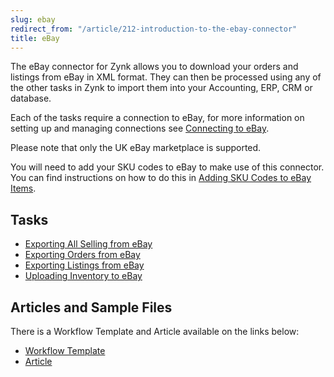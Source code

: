 ```yaml
---
slug: ebay
redirect_from: "/article/212-introduction-to-the-ebay-connector"
title: eBay
---
```

The eBay connector for Zynk allows you to download your orders and listings from eBay in XML format. They can then be processed using any of the other tasks in Zynk to import them into your Accounting, ERP, CRM or database.

Each of the tasks require a connection to eBay, for more information on setting up and managing connections see [Connecting to eBay](connecting-to-ebay).

Please note that only the UK eBay marketplace is supported.

You will need to add your SKU codes to eBay to make use of this connector. You can find instructions on how to do this in [Adding SKU Codes to eBay Items](adding-sku-codes-to-ebay-items).

## Tasks
* [Exporting All Selling from eBay](exporting-all-selling-from-ebay)
* [Exporting Orders from eBay](downloading-orders-from-ebay)
* [Exporting Listings from eBay](downloading-listings-from-ebay)
* [Uploading Inventory to eBay](uploading-inventory-to-ebay)

## Articles and Sample Files
There is a Workflow Template and Article available on the links below:

* [Workflow Template](https://github.com/zynksoftware/samples/tree/master/Workflow%20Samples)
* [Article](ebay-to-sage-to-uk-integration)
